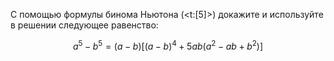 С помощью формулы бинома Ньютона (<t:[5]>) докажите и используйте в решении следующее равенство:

$$ a^5 - b^5 = (a-b)\left[ (a-b)^4 + 5ab(a^2 - ab + b^2) \right] $$